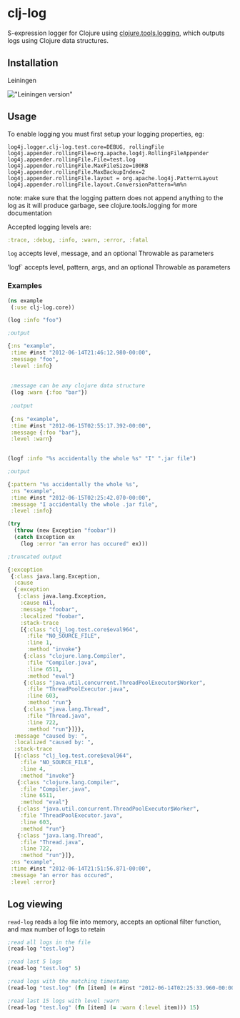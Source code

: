 clj-log
=======

S-expression logger for Clojure using [clojure.tools.logging](http://clojure.github.com/tools.logging/), which outputs logs using Clojure data structures.

## Installation

Leiningen

!["Leiningen version"](https://clojars.org/clj-log/latest-version.svg)

## Usage

To enable logging you must first setup your logging properties, eg:

    log4j.logger.clj-log.test.core=DEBUG, rollingFile 
    log4j.appender.rollingFile=org.apache.log4j.RollingFileAppender
    log4j.appender.rollingFile.File=test.log
    log4j.appender.rollingFile.MaxFileSize=100KB
    log4j.appender.rollingFile.MaxBackupIndex=2
    log4j.appender.rollingFile.layout = org.apache.log4j.PatternLayout
    log4j.appender.rollingFile.layout.ConversionPattern=%m%n


note: make sure that the logging pattern does not append anything to the log as it will produce garbage, see clojure.tools.logging for more documentation

Accepted logging levels are:

```Clojure
:trace, :debug, :info, :warn, :error, :fatal
```

`log` accepts level, message, and an optional Throwable as parameters

'logf` accepts level, pattern, args, and an optional Throwable as parameters 
### Examples

```clojure
(ns example
 (:use clj-log.core))

(log :info "foo")

;output

{:ns "example",
 :time #inst "2012-06-14T21:46:12.980-00:00",
 :message "foo",
 :level :info}
 
 
 ;message can be any clojure data structure
 (log :warn {:foo "bar"})
 
 ;output 
 
 {:ns "example",
 :time #inst "2012-06-15T02:55:17.392-00:00",
 :message {:foo "bar"},
 :level :warn}
 
```

```clojure
(logf :info "%s accidentally the whole %s" "I" ".jar file")

;output

{:pattern "%s accidentally the whole %s",
 :ns "example",
 :time #inst "2012-06-15T02:25:42.070-00:00",
 :message "I accidentally the whole .jar file",
 :level :info}
```

```clojure
(try 
  (throw (new Exception "foobar"))
  (catch Exception ex
    (log :error "an error has occured" ex)))

;truncated output

{:exception
 {:class java.lang.Exception,
  :cause
  {:exception
   {:class java.lang.Exception,
    :cause nil,
    :message "foobar",
    :localized "foobar",
    :stack-trace
    [{:class "clj_log.test.core$eval964",
      :file "NO_SOURCE_FILE",
      :line 1,
      :method "invoke"}
     {:class "clojure.lang.Compiler",
      :file "Compiler.java",
      :line 6511,
      :method "eval"}          
     {:class "java.util.concurrent.ThreadPoolExecutor$Worker",
      :file "ThreadPoolExecutor.java",
      :line 603,
      :method "run"}
     {:class "java.lang.Thread",
      :file "Thread.java",
      :line 722,
      :method "run"}]}},
  :message "caused by: ",
  :localized "caused by: ",
  :stack-trace
  [{:class "clj_log.test.core$eval964",
    :file "NO_SOURCE_FILE",
    :line 4,
    :method "invoke"}
   {:class "clojure.lang.Compiler",
    :file "Compiler.java",
    :line 6511,
    :method "eval"}      
   {:class "java.util.concurrent.ThreadPoolExecutor$Worker",
    :file "ThreadPoolExecutor.java",
    :line 603,
    :method "run"}
   {:class "java.lang.Thread",
    :file "Thread.java",
    :line 722,
    :method "run"}]},
 :ns "example",
 :time #inst "2012-06-14T21:51:56.871-00:00",
 :message "an error has occured",
 :level :error}
```

## Log viewing

`read-log` reads a log file into memory, accepts an optional filter function, and max number of logs to retain

```clojure
;read all logs in the file
(read-log "test.log")

;read last 5 logs
(read-log "test.log" 5)

;read logs with the matching timestamp
(read-log "test.log" (fn [item] (= #inst "2012-06-14T02:25:33.960-00:00" (:time item))))

;read last 15 logs with level :warn
(read-log "test.log" (fn [item] (= :warn (:level item))) 15)
``` 


